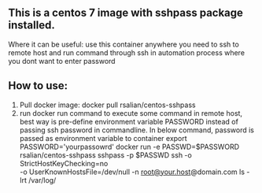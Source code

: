 ## This is a centos 7 image with sshpass package installed.

Where it can be useful:
   use this container anywhere you need to ssh to remote host and run command through ssh in automation process where you dont want to enter password

## How to use:
  1. Pull docker image:
      docker pull rsalian/centos-sshpass
  2. run docker run command to execute some command in remote host, best way is pre-define environment variable PASSWORD instead of passing ssh password in commandline. In below command, password is passed as environment variable to container
      export PASSWORD='yourpassowrd'
      docker run -e PASSWD=$PASSWORD rsalian/centos-sshpass sshpass -p $PASSWD ssh -o StrictHostKeyChecking=no \
         -o UserKnownHostsFile=/dev/null -n root@your.host@domain.com ls -lrt /var/log/

